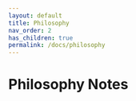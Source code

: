 ```yaml
---
layout: default
title: Philosophy
nav_order: 2
has_children: true
permalink: /docs/philosophy
---
```


# Philosophy Notes

<!-- Philosophy, Ethics, Metaphysics, Aesthetics+ Classes
{: .fs-6 .fw-300 } -->
